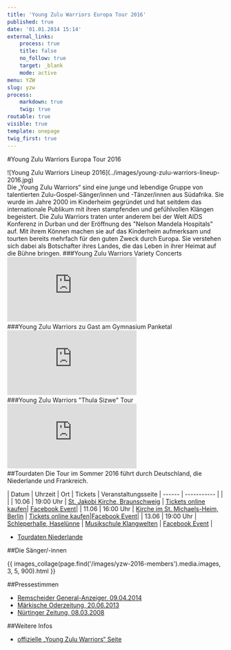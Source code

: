 ```yaml
---
title: 'Young Zulu Warriors Europa Tour 2016'
published: true
date: '01.01.2014 15:14'
external_links:
    process: true
    title: false
    no_follow: true
    target: _blank
    mode: active
menu: YZW
slug: yzw
process:
    markdown: true
    twig: true
routable: true
visible: true
template: onepage
twig_first: true
---
```


#Young Zulu Warriors Europa Tour 2016

<div class="centeredImage" markdown="1" >
![Young Zulu Warriors Lineup 2016](../images/young-zulu-warriors-lineup-2016.jpg)
</div>
Die „Young Zulu Warriors“ sind eine junge und lebendige Gruppe von talentierten Zulu-Gospel-Sänger/innen und -Tänzer/innen aus Südafrika. Sie wurde im Jahre 2000 im Kinderheim gegründet und hat seitdem das internationale Publikum mit ihren stampfenden und gefühlvollen Klängen begeistert.  
Die Zulu Warriors traten unter anderem bei der Welt AIDS Konferenz in Durban und der Eröffnung des "Nelson Mandela Hospitals" auf.
Mit ihrem Können machen sie auf das Kinderheim aufmerksam und tourten bereits mehrfach für den guten Zweck durch Europa.  
Sie verstehen sich dabei als Botschafter ihres Landes, die das Leben in ihrer Heimat auf die Bühne bringen.
###Young Zulu Warriors Variety Concerts
<div class='embed-container' markdown="1"><iframe src='https://www.youtube.com/embed/tjZm0SIyDMs' frameborder='0' allowfullscreen></iframe></div>
###Young Zulu Warriors zu Gast am Gymnasium Panketal
<div class='embed-container' markdown="1"><iframe src='https://www.youtube.com/embed/KAZ-O5zTzCw' frameborder='0' allowfullscreen></iframe></div>
###Young Zulu Warriors "Thula Sizwe" Tour
<div class='embed-container'><iframe src='https://www.youtube.com/embed/21EJLJHfXbM' frameborder='0' allowfullscreen></iframe></div>
##Tourdaten
Die Tour im Sommer 2016 führt durch Deutschland, die Niederlande und Frankreich.

| Datum  | Uhrzeit | Ort | Tickets | Veranstaltungsseite
| ------ | ----------- |  | |
| 10.06 | 19:00 Uhr | [St. Jakobi Kirche, Braunschweig](https://goo.gl/maps/WokfVHaPHLF2) | [Tickets online kaufen](http://www.konzertkasse.de/product/benefizkonzert-der-young-zulu-warriors-traditioneller-gospel-und-zulu-dance-tickets.html)| [Facebook Event](https://www.facebook.com/events/1040782939321182/)|
| 11.06 | 16:00 Uhr | [Kirche im St. Michaels-Heim, Berlin](https://goo.gl/maps/4QfZxDzsLCQ2) | [Tickets online kaufen](https://shop.ticketscript.com/channel/web2/start-order/rid/P38CFKGZ/language/de)|[Facebook Event](https://www.facebook.com/events/108845399526089/)|
| 13.06 | 19:00 Uhr | [Schleperhalle, Haselünne](https://goo.gl/maps/fGAYdvZn8AF2)  | [Musikschule Klangwelten](http://www.musikschule-klangwelten.de) | [Facebook Event](https://www.facebook.com/events/629076323911639/) |
+ [Tourdaten Niederlande](http://www.godsgoldenacre.nl/tour-zuid-afrikaanse-god-s-golden-acre)

##Die Sänger/-innen

{{ images_collage(page.find('/images/yzw-2016-members').media.images, 3, 5, 900).html }}

##Pressestimmen
+ [Remscheider General-Anzeiger, 09.04.2014](http://www.rga.de/lokales/wermelskirchen/mitreissender-auftritt-young-zulu-warriors-4081813.html "Mitreißender Auftritt der Young Zulu Warriors")
+ [Märkische Oderzeitung, 20.06.2013](http://www.moz.de/heimat/lokalredaktionen/bernau/artikel3/dg/0/1/1164975/ "Südafrikanische Rhythmen")
+ [Nürtinger Zeitung, 08.03.2008](http://www.ntz.de/nachrichten/kultur/artikel/young-zulu-warriors-im-k3n/ "Young Zulu Warriors im K3N")

<!--##Unterstützung
Du kannst leider nicht an einem der Konzerte teilnehmen, möchtest die Tour aber trotzdem unterstützen?  
Über einen kleinen Betrag für die wichtigsten Dinge wie Unterkunft, Verpflegung und Transport sind wir sehr dankbar. Unterstütze uns mit einer Spende bei Betterplace!
<script type="text/javascript">
  /* Configure at https://www.betterplace.org/de/projects/43332-benefizkonzert-der-young-zulu-warriors-aus-sudafrika/manage/iframe_donation_form */
  var _bp_iframe        = _bp_iframe || {};
  _bp_iframe.project_id = 43332; /* REQUIRED */
  _bp_iframe.lang       = 'de'; /* Language of the form */
  /* Remove "//" for further customization but *only* if you really need to! */
  // _bp_iframe.width = 600; /* Custom iframe-tag-width, integer */
_bp_iframe.color = '7E5E3F'; /* Button and banderole color, hex without "#" */
_bp_iframe.background_color = 'f6f0e0'; /* Background-color, hex without "#" */
_bp_iframe.default_amount = 20; /* Donation-amount, integer 1-99 */
  // _bp_iframe.default_data_transfer_accepted = false; /* true (default), false */
_bp_iframe.recurring_interval = 'single'; /* Interval for recurring donations, string out of ["single", "monthly", "quarter_yearly", "half_yearly", "yearly"] */
  (function() {
    var bp = document.createElement('script'); bp.type = 'text/javascript'; bp.async = true;
    bp.src = ('https:' == document.location.protocol ? 'https://' : 'http://') + 'asset1.betterplace.org/assets/load_donation_iframe.js';
    var s = document.getElementsByTagName('script')[0]; s.parentNode.insertBefore(bp, s);
  })();
</script>
<div id="betterplace_donation_iframe" style="background: transparent url('https://www.betterplace.org/assets/new_spinner.gif') 275px 20px no-repeat;"><strong><a href="https://www.betterplace.org/de/projects/43332-benefizkonzert-der-young-zulu-warriors-aus-sudafrika/donations/new">Jetzt Spenden für „Benefizkonzert der Young Zulu Warriors aus Südafrika“ bei unserem Partner betterplace.org</a></strong></div>
+ [Projektseite „Benefizkonzert der Young Zulu Warriors aus Südafrika“ bei unserem Partner betterplace.org](https://www.betterplace.org/de/projects/43332-benefizkonzert-der-young-zulu-warriors-aus-sudafrika)-->
  
##Weitere Infos
+ [offizielle „Young Zulu Warriors“ Seite](http://godsgoldenacre.org/youngzuluwarriors.html "God's Golden Acre's Young Zulu Warriors")  